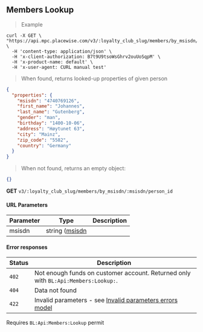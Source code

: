 ## <a name="members-lookup"></a> Members Lookup

> Example

```shell
curl -X GET \
"https://api.mpc.placewise.com/v3/:loyalty_club_slug/members/by_msisdn/:msisdn/lookup" \
  -H 'content-type: application/json' \
  -H 'x-client-authorization: B7t9U9tsoWsGhrv2ouUoSqpM' \
  -H 'x-product-name: default' \
  -H 'x-user-agent: CURL manual test'
```

> When found, returns looked-up properties of given person

```json
{
  "properties": {
    "msisdn": "4740769126",
    "first_name": "Johannes",
    "last_name": "Gutenberg",
    "gender": "man",
    "birthday": "1400-10-06",
    "address": "Høytunet 63",
    "city": "Mainz",
    "zip_code": "5582",
    "country": "Germany"
  }
}
```

> When not found, returns an empty object:

```json
{}
```

**GET** `v3/:loyalty_club_slug/members/by_msisdn/:msisdn/person_id`

#### URL Parameters

Parameter |             Type                | Description
--------- | ------------------------------- | -----------
msisdn    | string ([msisdn](#msisdn-param) |

#### Error responses

Status  | Description
------- | ----------- 
`402`   | Not enough funds on customer account. Returned only with `BL:Api:Members:Lookup:`.
`404`   | Data not found
`422`   | Invalid parameters - see [Invalid parameters errors model](#invalid-parameters-errors-model)

<aside class="notice">
Requires <code>BL:Api:Members:Lookup</code> permit
</aside>
